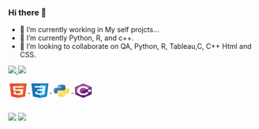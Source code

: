 ### Hi there 👋 

- 🔭 I’m currently working in My self projcts...
- 🌱 I’m currently Python, R, and c++.
- 👯 I’m looking to collaborate on QA, Python, R, Tableau,C, C++ Html and CSS.

 <div>
  <a href="https://github.com/vinishiii">
  <img height="180em" src="https://github-readme-stats.vercel.app/api?username=vinishiii&show_icons=true&theme=dark&include_all_commits=true&count_private=true"/>
  <img height="180em" src="https://github-readme-stats.vercel.app/api/top-langs/?username=vinishiii&layout=compact&langs_count=7&theme=dark"/>
</div>
<div style="display: inline_block"><br>
  <img align="center" alt="vinishiii-HTML" height="30" width="40" src="https://raw.githubusercontent.com/devicons/devicon/master/icons/html5/html5-original.svg">
  <img align="center" alt="vinishiii-CSS" height="30" width="40" src="https://raw.githubusercontent.com/devicons/devicon/master/icons/css3/css3-original.svg">
  <img align="center" alt="vinishiii-Python" height="30" width="40" src="https://raw.githubusercontent.com/devicons/devicon/master/icons/python/python-original.svg">
  <img align="center" alt="vinishiii-Csharp" height="30" width="40" src="https://raw.githubusercontent.com/devicons/devicon/master/icons/csharp/csharp-original.svg">
 
</div>

 ##
 
<div> 

  <a href="https://www.youtube.com/channel/UCeoY9K4A5SynhNHbnL6CzBQ" target="_blank"><img src="https://img.shields.io/badge/YouTube-FF0000?style=for-the-badge&logo=youtube&logoColor=white" target="_blank"></a>
  <a href="https://instagram.com/vinishiii" target="_blank"><img src="https://img.shields.io/badge/-Instagram-%23E4405F?style=for-the-badge&logo=instagram&logoColor=white" target="_blank"></a>
